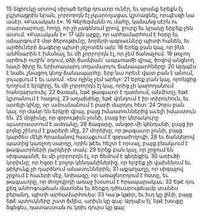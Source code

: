 15 Տզրուկը սրտով սիրած երեք դուստր ունէր,
եւ սրանք երեքն էլ չկշտացրին նրան,
չորրորդն էլ չկարողացաւ կշտացնել,
որպէսզի նա ասէր. «Բաւական է»:
16 Գերեզմանն ու մահը,
կանանց սէրն ու տարտարոսը,
հողը, որ չի յագենում ջրով,
ջուրը եւ կրակը երբեք չեն ասում. «Բաւական է»:
17 Այն աչքը, որ արհամարհում է հօրը եւ անարգում է մօր ծերութիւնը,
ձորերի ագռաւները պիտի հանեն,
եւ արծիւների ձագերը պիտի յօշոտեն այն:
18 Երեք բան կայ, որ ինձ անհնարին է իմանալ,
եւ մի չորրորդն էլ, որ չեմ ճանաչում.
19 թռչող արծուի ուղին՝ օդում,
օձի ճամփան՝ ապառաժի վրայ,
ծովով անցնող նաւի ծիրը
եւ երիտասարդ տղամարդու ճանապարհները:
20 Այդպէս է նաեւ շնացող կնոջ ճանապարհը.
երբ նա որեւէ վատ բան է անում,
լուացւում է եւ ասում. «Ես ոչինչ չեմ արել»:
21 Երեք բան կայ, որոնցից դողում է երկիրը,
եւ մի չորրորդն էլ կայ, որից չի կարողանում հանդարտուել.
22 ծառան, եթէ թագաւոր է դառնում,
անմիտը, եթէ կշտանում է հացով,
23 աղախինը, եթէ վռնդում է իր տիրուհուն,
եւ ատելի կինը, որ ամուսնանում է բարի մարդու հետ:
24 Չորս բան կայ, որ մանր են երկրի վրայ,
բայց իմաստուններից աւելի իմաստուն են.
25 մրջիւնը, որ զօրութիւն չունի, բայց իր կերակուրը պատրաստում է ամռանը,
26 ճագարը, անզօր մի կենդանի, բայց իր բոյնը շինում է քարերի մէջ,
27 մորեխը, որ թագաւոր չունի, բայց կարծես մէկի հրամանով հաւաքւում է զօրաժողովի,
28 եւ ճանկերով պատից կառչող սարդը, որին թէեւ հեշտ է որսալ,
բայց բնակւում է թագաւորների յարկերի տակ:
29 Երեք բան կայ, որ շրջում են սիգապանծ,
եւ մի չորրորդն էլ, որ ճեմում է գեղեցիկ.
30 առիւծի կորիւնը, որ հզօր է բոլոր կենդանիներից,
որ երբեք չի վախենում եւ թիկունք չի դարձնում անասուններին,
31 աքաղաղը, որ սիգալով շրջում է հաւերի մէջ,
նոխազը, որ առաջնորդում է հօտը,
եւ թագաւորը, որ ժողովրդի առաջ խօսում է հրապարակաւ:
32 Եթէ դու քեզ անհոգութեան մատնես
եւ ձեռքդ դժուարութեամբ տանես բերանդ,
պիտի արհամարհուես:
33 Կա՛թ կթիր, եւ իւղ կը լինի,
բայց եթէ պտուկները շատ ճմլես, արիւն կը գայ:
Այդպէս էլ՝ եթէ խօսքը ձգձգես,
դատաստան ու կռիւ դուրս կը գայ:
